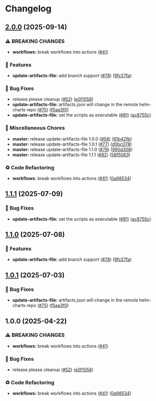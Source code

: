 # Changelog

## [2.0.0](https://github.com/shimoncohen/shared-workflows/compare/update-artifacts-file-v1.1.1...update-artifacts-file-v2.0.0) (2025-09-14)


### ⚠ BREAKING CHANGES

* **workflows:** break workflows into actions ([#41](https://github.com/shimoncohen/shared-workflows/issues/41))

### 🎉 Features

* **update-artifacts-file:** add branch support ([#78](https://github.com/shimoncohen/shared-workflows/issues/78)) ([9fc57fa](https://github.com/shimoncohen/shared-workflows/commit/9fc57fabadad2a5fcb9ab99b4273d49ca1616a6d))


### 🐛 Bug Fixes

* release please cleanup ([#52](https://github.com/shimoncohen/shared-workflows/issues/52)) ([e0f1058](https://github.com/shimoncohen/shared-workflows/commit/e0f1058fb4bee4f89835709972e8ad6c8a3382f6))
* **update-artifacts-file:** artifacts.json will change in the remote helm-charts repo ([#75](https://github.com/shimoncohen/shared-workflows/issues/75)) ([f5aa3f0](https://github.com/shimoncohen/shared-workflows/commit/f5aa3f08e3499a75a924ab19af85d8edb82a5861))
* **update-artifacts-file:** set the scripts as executable ([#81](https://github.com/shimoncohen/shared-workflows/issues/81)) ([ac8755c](https://github.com/shimoncohen/shared-workflows/commit/ac8755c3562efdf277de83dd8d0d0ea7f521cc19))


### 🔧 Miscellaneous Chores

* **master:** release update-artifacts-file 1.0.0 ([#58](https://github.com/shimoncohen/shared-workflows/issues/58)) ([81b42fb](https://github.com/shimoncohen/shared-workflows/commit/81b42fbc1d46fa8393d4018e9dd4f4a0e0230afe))
* **master:** release update-artifacts-file 1.0.1 ([#77](https://github.com/shimoncohen/shared-workflows/issues/77)) ([d0bc078](https://github.com/shimoncohen/shared-workflows/commit/d0bc07819dc34f94a8a6203714d3e523e1f52c19))
* **master:** release update-artifacts-file 1.1.0 ([#79](https://github.com/shimoncohen/shared-workflows/issues/79)) ([995d308](https://github.com/shimoncohen/shared-workflows/commit/995d308c500bdc568a204535d021322125241cc1))
* **master:** release update-artifacts-file 1.1.1 ([#82](https://github.com/shimoncohen/shared-workflows/issues/82)) ([58f5083](https://github.com/shimoncohen/shared-workflows/commit/58f50833754f28366bc45a1a053b67629a775569))


### ♻️ Code Refactoring

* **workflows:** break workflows into actions ([#41](https://github.com/shimoncohen/shared-workflows/issues/41)) ([0a98534](https://github.com/shimoncohen/shared-workflows/commit/0a9853421116d3bcc4cae4681977857cbc518e51))

## [1.1.1](https://github.com/MapColonies/shared-workflows/compare/update-artifacts-file-v1.1.0...update-artifacts-file-v1.1.1) (2025-07-09)


### 🐛 Bug Fixes

* **update-artifacts-file:** set the scripts as executable ([#81](https://github.com/MapColonies/shared-workflows/issues/81)) ([ac8755c](https://github.com/MapColonies/shared-workflows/commit/ac8755c3562efdf277de83dd8d0d0ea7f521cc19))

## [1.1.0](https://github.com/MapColonies/shared-workflows/compare/update-artifacts-file-v1.0.1...update-artifacts-file-v1.1.0) (2025-07-08)


### 🎉 Features

* **update-artifacts-file:** add branch support ([#78](https://github.com/MapColonies/shared-workflows/issues/78)) ([9fc57fa](https://github.com/MapColonies/shared-workflows/commit/9fc57fabadad2a5fcb9ab99b4273d49ca1616a6d))

## [1.0.1](https://github.com/MapColonies/shared-workflows/compare/update-artifacts-file-v1.0.0...update-artifacts-file-v1.0.1) (2025-07-03)


### 🐛 Bug Fixes

* **update-artifacts-file:** artifacts.json will change in the remote helm-charts repo ([#75](https://github.com/MapColonies/shared-workflows/issues/75)) ([f5aa3f0](https://github.com/MapColonies/shared-workflows/commit/f5aa3f08e3499a75a924ab19af85d8edb82a5861))

## 1.0.0 (2025-04-22)


### ⚠ BREAKING CHANGES

* **workflows:** break workflows into actions ([#41](https://github.com/MapColonies/shared-workflows/issues/41))

### 🐛 Bug Fixes

* release please cleanup ([#52](https://github.com/MapColonies/shared-workflows/issues/52)) ([e0f1058](https://github.com/MapColonies/shared-workflows/commit/e0f1058fb4bee4f89835709972e8ad6c8a3382f6))


### ♻️ Code Refactoring

* **workflows:** break workflows into actions ([#41](https://github.com/MapColonies/shared-workflows/issues/41)) ([0a98534](https://github.com/MapColonies/shared-workflows/commit/0a9853421116d3bcc4cae4681977857cbc518e51))
